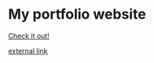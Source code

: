 # My portfolio website

[Check it out!](https://milan44-website.netlify.app/)

<a href="http://milan44-website.netlify.app/" target="_blank">external link</a>
